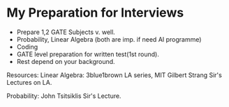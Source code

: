 
# My Preparation for Interviews

- Prepare 1,2 GATE Subjects v. well.
- Probability, Linear Algebra (both are imp. if need AI programme)
- Coding
- GATE level preparation for written test(1st round).
- Rest depend on your background.


Resources:
Linear Algebra: 3blue1brown LA series, MIT Gilbert Strang Sir's Lectures on LA.

Probability: John Tsitsiklis Sir's Lecture.
